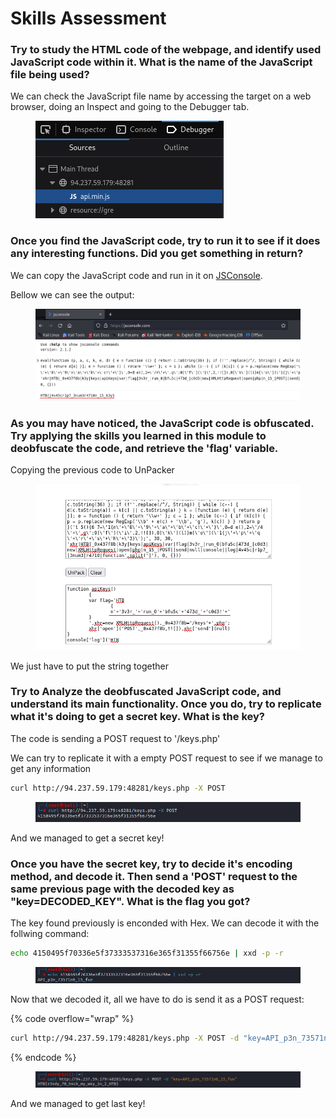 # Skills Assessment

### Try to study the HTML code of the webpage, and identify used JavaScript code within it. What is the name of the JavaScript file being used?

We can check the JavaScript file name by accessing the target on a web browser, doing an Inspect and going to the Debugger tab.

<figure><img src="../../../.gitbook/assets/image (2) (1) (1) (1) (1) (1) (1) (1) (1) (1) (1) (1) (1) (1) (1) (1) (1) (1) (1) (1) (1) (1) (1) (1) (1) (1) (1) (1) (1) (1) (1) (1) (1) (1) (1) (1).png" alt=""><figcaption></figcaption></figure>

### Once you find the JavaScript code, try to run it to see if it does any interesting functions. Did you get something in return?

We can copy the JavaScript code and run in it on [JSConsole](https://jsconsole.com/).

Bellow we can see the output:

<figure><img src="../../../.gitbook/assets/image (1) (1) (1) (1) (1) (1) (1) (1) (1) (1) (1) (1) (1) (1) (1) (1) (1) (1) (1) (1) (1) (1) (1) (1) (1) (1) (1) (1) (1) (1) (1) (1) (1) (1) (1) (1) (1) (1).png" alt=""><figcaption></figcaption></figure>

### As you may have noticed, the JavaScript code is obfuscated. Try applying the skills you learned in this module to deobfuscate the code, and retrieve the 'flag' variable.

Copying the previous code to UnPacker

<figure><img src="../../../.gitbook/assets/image (3) (1) (1) (1) (1) (1) (1) (1) (1) (1) (1) (1) (1) (1) (1) (1) (1) (1) (1) (1) (1) (1) (1) (1) (1) (1) (1) (1) (1).png" alt=""><figcaption></figcaption></figure>

We just have to put the string together

### Try to Analyze the deobfuscated JavaScript code, and understand its main functionality. Once you do, try to replicate what it's doing to get a secret key. What is the key?

The code is sending a POST request to '/keys.php'

We can try to replicate it with a empty POST request to see if we manage to get any information

```bash
curl http://94.237.59.179:48281/keys.php -X POST
```

<figure><img src="../../../.gitbook/assets/image (4) (1) (1) (1) (1) (1) (1) (1) (1) (1) (1) (1) (1) (1) (1) (1) (1) (1) (1) (1) (1) (1) (1) (1) (1) (1) (1) (1).png" alt=""><figcaption></figcaption></figure>

And we managed to get a secret key!

### Once you have the secret key, try to decide it's encoding method, and decode it. Then send a 'POST' request to the same previous page with the decoded key as "key=DECODED\_KEY". What is the flag you got?

The key found previously is enconded with Hex. We can decode it with the follwing command:

```bash
echo 4150495f70336e5f37333537316e365f31355f66756e | xxd -p -r
```

<figure><img src="../../../.gitbook/assets/image (5) (1) (1) (1) (1) (1) (1) (1) (1) (1) (1) (1) (1) (1) (1) (1) (1) (1) (1) (1) (1) (1) (1) (1) (1).png" alt=""><figcaption></figcaption></figure>

Now that we decoded it, all we have to do is send it as a POST request:

{% code overflow="wrap" %}
```bash
curl http://94.237.59.179:48281/keys.php -X POST -d "key=API_p3n_73571n6_15_fun"
```
{% endcode %}

<figure><img src="../../../.gitbook/assets/image (6) (1) (1) (1) (1) (1) (1) (1) (1) (1) (1) (1) (1) (1) (1) (1) (1) (1).png" alt=""><figcaption></figcaption></figure>

And we managed to get last key!
